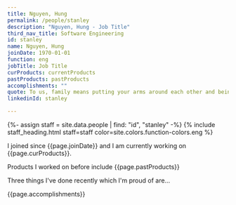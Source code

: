```yaml
---
title: Nguyen, Hung
permalink: /people/stanley
description: "Nguyen, Hung - Job Title"
third_nav_title: Software Engineering
id: stanley
name: Nguyen, Hung
joinDate: 1970-01-01
function: eng
jobTitle: Job Title
curProducts: currentProducts
pastProducts: pastProducts
accomplishments: ""
quote: To us, family means putting your arms around each other and being there.
linkedinId: stanley

---
```


{%- assign staff = site.data.people | find: "id", "stanley" -%}
{% include staff_heading.html staff=staff color=site.colors.function-colors.eng %}

<p>I joined since {{page.joinDate}} and I am currently working on {{page.curProducts}}.</p>

<p>Products I worked on before include {{page.pastProducts}}</p>

<p>Three things I've done recently which I'm proud of are...</p>
{{page.accomplishments}}
